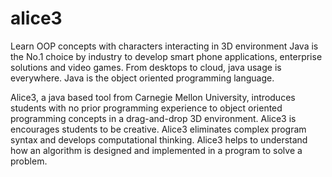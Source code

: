 # alice3
Learn OOP concepts with characters interacting in 3D environment
Java is the No.1 choice by industry to develop smart phone applications, enterprise solutions and video games. From desktops to cloud, java usage is everywhere.  Java is the object oriented programming language.  

Alice3, a java based tool from Carnegie Mellon University, introduces students with no prior programming experience to object oriented programming concepts in a drag-and-drop 3D environment.  Alice3 is encourages students to be creative. Alice3 eliminates complex program syntax and develops computational thinking.  Alice3 helps to understand how an algorithm is designed and implemented in a program to solve a problem.
